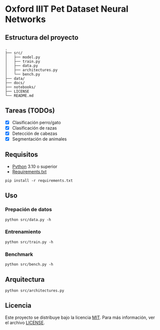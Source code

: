# Oxford IIIT Pet Dataset Neural Networks

## Estructura del proyecto

```shell
.
├── src/
│   ├── model.py
│   ├── train.py
│   ├── data.py
│   ├── architectures.py
│   └── bench.py
├── data/
├── docs/
├── notebooks/
├── LICENSE
└── README.md
```

## Tareas (TODOs)

-   [x] Clasificación perro/gato
-   [x] Clasificación de razas
-   [x] Detección de cabezas
-   [x] Segmentación de animales

## Requisitos

-   [Python](https://www.python.org/) 3.10 o superior
-   [Requirements.txt](requirements.txt)

```shell
pip install -r requirements.txt
```

## Uso

### Prepación de datos

```shell
python src/data.py -h
```

### Entrenamiento

```shell
python src/train.py -h
```

### Benchmark

```shell
python src/bench.py -h
```

## Arquitectura

```shell
python src/architectures.py
```

## Licencia

Este proyecto se distribuye bajo la licencia [MIT](https://opensource.org/licenses/MIT). Para más información, ver el archivo [LICENSE](LICENSE).

